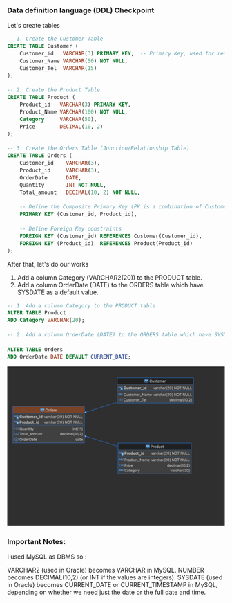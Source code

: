 ### Data definition language (DDL) Checkpoint

Let's create tables
```SQL
-- 1. Create the Customer Table
CREATE TABLE Customer (
    Customer_id   VARCHAR(3) PRIMARY KEY,  -- Primary Key, used for referencing
    Customer_Name VARCHAR(50) NOT NULL,
    Customer_Tel  VARCHAR(15)
);

-- 2. Create the Product Table
CREATE TABLE Product (
    Product_id   VARCHAR(3) PRIMARY KEY,
    Product_Name VARCHAR(100) NOT NULL,
    Category     VARCHAR(50),
    Price        DECIMAL(10, 2)
);

-- 3. Create the Orders Table (Junction/Relationship Table)
CREATE TABLE Orders (
    Customer_id    VARCHAR(3),
    Product_id     VARCHAR(3),
    OrderDate      DATE,
    Quantity       INT NOT NULL,
    Total_amount   DECIMAL(10, 2) NOT NULL,
    
    -- Define the Composite Primary Key (PK is a combination of Customer_id and Product_id)
    PRIMARY KEY (Customer_id, Product_id), 
    
    -- Define Foreign Key constraints
    FOREIGN KEY (Customer_id) REFERENCES Customer(Customer_id),
    FOREIGN KEY (Product_id)  REFERENCES Product(Product_id)
);
``` 

After that, let's do our works
1. Add a column Category (VARCHAR2(20)) to the PRODUCT table. 
2. Add a column OrderDate (DATE)  to the ORDERS table which have SYSDATE as a default value.

```SQL
-- 1. Add a column Category to the PRODUCT table
ALTER TABLE Product
ADD Category VARCHAR(20);

-- 2. Add a column OrderDate (DATE) to the ORDERS table which have SYSDATE as a default value

ALTER TABLE Orders
ADD OrderDate DATE DEFAULT CURRENT_DATE;
```

<img src="./ddl.jpeg" />    

### Important Notes:
I used MySQL as DBMS so : 

VARCHAR2 (used in Oracle) becomes VARCHAR in MySQL.
NUMBER becomes DECIMAL(10,2) (or INT if the values are integers).
SYSDATE (used in Oracle) becomes CURRENT_DATE or CURRENT_TIMESTAMP in MySQL, depending on whether we need just the date or the full date and time. 